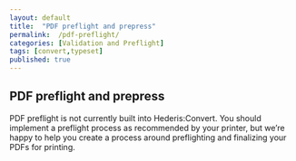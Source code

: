 ```yaml
---
layout: default
title:  "PDF preflight and prepress"
permalink:  /pdf-preflight/
categories: [Validation and Preflight]
tags: [convert,typeset]
published: true
---
```


<section data-type="chapter" class="hsecchapter" data-hederis-type="hsecchapter" id="pdf-preflight" data-pi-attrs="id: pdf-preflight; data-tags: convert,typeset;" role="doc-chapter" data-tags="convert,typeset" data-author-name=" " data-book-title=" " title="PDF preflight and prepress"><h1 data-hederis-type="hblkchaptitle" class="hblkchaptitle" id="pazeL08go">PDF preflight and prepress</h1>
    <p class="hblkp" data-hederis-type="hblkp" id="pGHJyHr6q">PDF preflight is not currently built into Hederis:Convert. You should implement a preflight process as recommended by your printer, but we&#8217;re happy to help you create a process around preflighting and finalizing your PDFs for printing.</p>
    </section>
    
